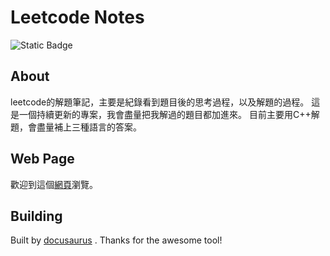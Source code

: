 <!--
last_update: {'date': '2024-07-17', 'author': 'GaryHo34'}
sidebar_position: 1
sidebar_label: README
slug: /
-->

# Leetcode Notes

![Static Badge](https://img.shields.io/badge/Solved-2%2F3219%20%3D%200.00062%25-brightgreen?style=for-the-badge)

## About

leetcode的解題筆記，主要是紀錄看到題目後的思考過程，以及解題的過程。
這是一個持續更新的專案，我會盡量把我解過的題目都加進來。
目前主要用C++解題，會盡量補上三種語言的答案。


## Web Page

歡迎到這個[網頁](https://garyho34.github.io/leetcode-notes/)瀏覽。

## Building

Built by [docusaurus](https://docusaurus.io/) . Thanks for the awesome tool!